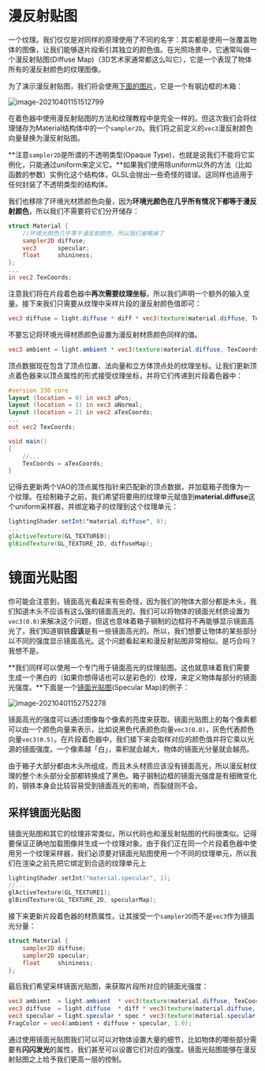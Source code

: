 # 漫反射贴图

一个纹理。我们仅仅是对同样的原理使用了不同的名字：其实都是使用一张覆盖物体的图像，让我们能够逐片段索引其独立的颜色值。在光照场景中，它通常叫做一个漫反射贴图(Diffuse Map)（3D艺术家通常都这么叫它），它是一个表现了物体所有的漫反射颜色的纹理图像。

为了演示漫反射贴图，我们将会使用[下面的图片](https://learnopengl-cn.github.io/img/02/04/container2.png)，它是一个有钢边框的木箱：

![image-20210401151512799](C:\Users\HP\AppData\Roaming\Typora\typora-user-images\image-20210401151512799.png)

在着色器中使用漫反射贴图的方法和纹理教程中是完全一样的。但这次我们会将纹理储存为Material结构体中的一个`sampler2D`。我们将之前定义的`vec3`漫反射颜色向量替换为漫反射贴图。



**注意`sampler2D`是所谓的不透明类型(Opaque Type)，也就是说我们不能将它实例化，只能通过uniform来定义它。**如果我们使用除uniform以外的方法（比如函数的参数）实例化这个结构体，GLSL会抛出一些奇怪的错误。这同样也适用于任何封装了不透明类型的结构体。



我们也移除了环境光材质颜色向量，因为**环境光颜色在几乎所有情况下都等于漫反射颜色**，所以我们不需要将它们分开储存：

```glsl
struct Material {
    //环境光颜色几乎等于漫反射颜色，所以我们省略掉了
    sampler2D diffuse;
    vec3      specular;
    float     shininess;
}; 
...
in vec2 TexCoords;
```

注意我们将在片段着色器中**再次需要纹理坐标**，所以我们声明一个额外的输入变量。接下来我们只需要从纹理中采样片段的漫反射颜色值即可：

```glsl
vec3 diffuse = light.diffuse * diff * vec3(texture(material.diffuse, TexCoords));
```

不要忘记将环境光得材质颜色设置为漫反射材质颜色同样的值。

```glsl
vec3 ambient = light.ambient * vec3(texture(material.diffuse, TexCoords);
```

顶点数据现在包含了顶点位置、法向量和立方体顶点处的纹理坐标。让我们更新顶点着色器来以顶点属性的形式接受纹理坐标，并将它们传递到片段着色器中：

```glsl
#version 330 core
layout (location = 0) in vec3 aPos;
layout (location = 1) in vec3 aNormal;
layout (location = 2) in vec2 aTexCoords;
...
out vec2 TexCoords;

void main()
{
    //...
    TexCoords = aTexCoords;
}
```

记得去更新两个VAO的顶点属性指针来匹配新的顶点数据，并加载箱子图像为一个纹理。在绘制箱子之前，我们希望将要用的纹理单元赋值到**material.diffuse**这个uniform采样器，并绑定箱子的纹理到这个纹理单元：

```glsl
lightingShader.setInt("material.diffuse", 0);
...
glActiveTexture(GL_TEXTURE0);
glBindTexture(GL_TEXTURE_2D, diffuseMap);
```

# 镜面光贴图

你可能会注意到，镜面高光看起来有些奇怪，因为我们的物体大部分都是木头，我们知道木头不应该有这么强的镜面高光的。我们可以将物体的镜面光材质设置为`vec3(0.0)`来解决这个问题，但这也意味着箱子钢制的边框将不再能够显示镜面高光了，我们知道钢铁**应该**是有一些镜面高光的。所以，我们想要让物体的某些部分以不同的强度显示镜面高光。这个问题看起来和漫反射贴图非常相似。是巧合吗？我想不是。

**我们同样可以使用一个专门用于镜面高光的纹理贴图。这也就意味着我们需要生成一个黑白的（如果你想得话也可以是彩色的）纹理，来定义物体每部分的镜面光强度。**下面是一个[镜面光贴图](https://learnopengl-cn.github.io/img/02/04/container2_specular.png)(Specular Map)的例子：

![image-20210401152752278](C:\Users\HP\AppData\Roaming\Typora\typora-user-images\image-20210401152752278.png)

镜面高光的强度可以通过图像每个像素的亮度来获取。镜面光贴图上的每个像素都可以由一个颜色向量来表示，比如说黑色代表颜色向量`vec3(0.0)`，灰色代表颜色向量`vec3(0.5)`。在片段着色器中，我们接下来会取样对应的颜色值并将它乘以光源的镜面强度。一个像素越「白」，乘积就会越大，物体的镜面光分量就会越亮。

由于箱子大部分都由木头所组成，而且木头材质应该没有镜面高光，所以漫反射纹理的整个木头部分全部都转换成了黑色。箱子钢制边框的镜面光强度是有细微变化的，钢铁本身会比较容易受到镜面高光的影响，而裂缝则不会。

## 采样镜面光贴图

镜面光贴图和其它的纹理非常类似，所以代码也和漫反射贴图的代码很类似。记得要保证正确地加载图像并生成一个纹理对象。由于我们正在同一个片段着色器中使用另一个纹理采样器，我们必须要对镜面光贴图使用一个不同的纹理单元，所以我们在渲染之前先把它绑定到合适的纹理单元上

```c++
lightingShader.setInt("material.specular", 1);
//...
glActiveTexture(GL_TEXTURE1);
glBindTexture(GL_TEXTURE_2D, specularMap);
```

接下来更新片段着色器的材质属性，让其接受一个`sampler2D`而不是`vec3`作为镜面光分量：

```glsl
struct Material {
    sampler2D diffuse;
    sampler2D specular;
    float     shininess;
};
```

最后我们希望采样镜面光贴图，来获取片段所对应的镜面光强度：

```glsl
vec3 ambient  = light.ambient  * vec3(texture(material.diffuse, TexCoords));
vec3 diffuse  = light.diffuse  * diff * vec3(texture(material.diffuse, TexCoords));  
vec3 specular = light.specular * spec * vec3(texture(material.specular, TexCoords));
FragColor = vec4(ambient + diffuse + specular, 1.0);
```

通过使用镜面光贴图我们可以可以对物体设置大量的细节，比如物体的哪些部分需要有**闪闪发光**的属性，我们甚至可以设置它们对应的强度。镜面光贴图能够在漫反射贴图之上给予我们更高一层的控制。